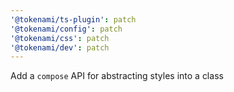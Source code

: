```yaml
---
'@tokenami/ts-plugin': patch
'@tokenami/config': patch
'@tokenami/css': patch
'@tokenami/dev': patch
---
```


Add a `compose` API for abstracting styles into a class
